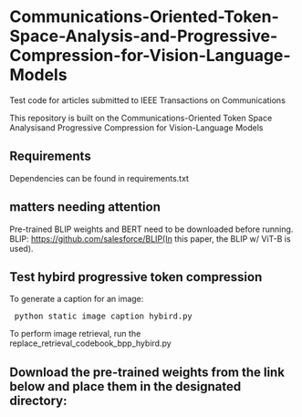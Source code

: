# Communications-Oriented-Token-Space-Analysis-and-Progressive-Compression-for-Vision-Language-Models
Test code for articles submitted to IEEE Transactions on Communications

This repository is built on the Communications-Oriented Token Space Analysisand Progressive Compression for Vision-Language Models

## Requirements
Dependencies can be found in requirements.txt
## matters needing attention
Pre-trained BLIP weights and BERT need to be downloaded before running. BLIP: https://github.com/salesforce/BLIP(In this paper, the BLIP w/ ViT-B is used). 
## Test hybird progressive token compression

To generate a caption for an image:

<pre> python static_image_caption_hybird.py  </pre> 

To perform image retrieval, run the replace_retrieval_codebook_bpp_hybird.py

## Download the pre-trained weights from the link below and place them in the designated directory: 

